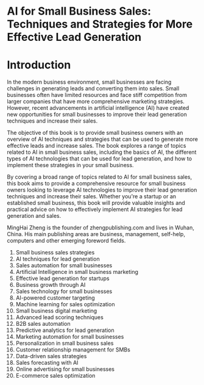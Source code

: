# AI for Small Business Sales: Techniques and Strategies for More Effective Lead Generation

# Introduction

In the modern business environment, small businesses are facing challenges in generating leads and converting them into sales. Small businesses often have limited resources and face stiff competition from larger companies that have more comprehensive marketing strategies. However, recent advancements in artificial intelligence (AI) have created new opportunities for small businesses to improve their lead generation techniques and increase their sales.

The objective of this book is to provide small business owners with an overview of AI techniques and strategies that can be used to generate more effective leads and increase sales. The book explores a range of topics related to AI in small business sales, including the basics of AI, the different types of AI technologies that can be used for lead generation, and how to implement these strategies in your small business.

By covering a broad range of topics related to AI for small business sales, this book aims to provide a comprehensive resource for small business owners looking to leverage AI technologies to improve their lead generation techniques and increase their sales. Whether you're a startup or an established small business, this book will provide valuable insights and practical advice on how to effectively implement AI strategies for lead generation and sales.

MingHai Zheng is the founder of zhengpublishing.com and lives in Wuhan, China. His main publishing areas are business, management, self-help, computers and other emerging foreword fields.



1. Small business sales strategies
2. AI techniques for lead generation
3. Sales automation for small businesses
4. Artificial Intelligence in small business marketing
5. Effective lead generation for startups
6. Business growth through AI
7. Sales technology for small businesses
8. AI-powered customer targeting
9. Machine learning for sales optimization
10. Small business digital marketing
11. Advanced lead scoring techniques
12. B2B sales automation
13. Predictive analytics for lead generation
14. Marketing automation for small businesses
15. Personalization in small business sales
16. Customer relationship management for SMBs
17. Data-driven sales strategies
18. Sales forecasting with AI
19. Online advertising for small businesses
20. E-commerce sales optimization

